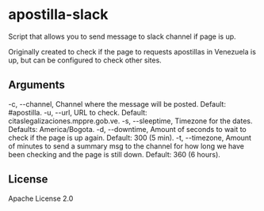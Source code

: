 # apostilla-slack
Script that allows you to send message to slack channel if page is up.

Originally created to check if the page to requests apostillas in Venezuela is up, but can be configured to check other
sites.

## Arguments

-c, --channel, Channel where the message will be posted. Default: \#apostilla.
-u, --url, URL to check. Default: citaslegalizaciones.mppre.gob.ve.
-s, --sleeptime, Timezone for the dates. Defaults: America/Bogota.
-d, --downtime, Amount of seconds to wait to check if the page is up again. Default: 300 (5 min).
-t, --timezone, Amount of minutes to send a summary msg to the channel for how long we have been checking and the page is still down. Default: 360 (6 hours).

## License
Apache License 2.0
